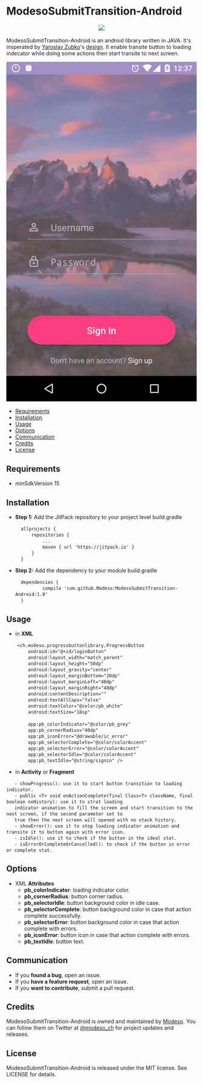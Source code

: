 # ModesoSubmitTransition-Android

<p align="center">
  <img src="https://media.licdn.com/mpr/mpr/shrink_200_200/AAEAAQAAAAAAAAZsAAAAJDM2NTU0MDA1LTA3YmEtNGUyMC05YmZjLTIxMDNlZWZlM2ZkMQ.png">
</p>

ModesoSubmitTransition-Android is an android library written in JAVA. 
It's insperated by [Yaroslav Zubko](https://dribbble.com/Yar_Z)'s [design](https://dribbble.com/shots/1945593-Login-Home-Screen).
It enable transite button to loading indecator while doing some actions then start transite to next screen.

<img src="https://github.com/Modeso/ModesoSubmitTransition-Android/blob/master/ModesoSubmitTransition.gif">

- [Requirements](#requirements)
- [Installation](#installation)
- [Usage](#usage)
- [Options](#options)
- [Communication](#communication)
- [Credits](#credits)
- [License](#license)

## Requirements

- minSdkVersion 15

## Installation

- **Step 1:** Add the JitPack repository to your project level build.gradle
  ```
  	allprojects {
		repositories {
			...
			maven { url 'https://jitpack.io' }
		}
	}
  ```
- **Step 2:** Add the dependency to your module build.gradle
  ```
  	dependencies {
	        compile 'com.github.Modeso:ModesoSubmitTransition-Android:1.0'
	}
  ```


## Usage

- in **XML**
```
    <ch.modeso.progressbuttonlibrary.ProgressButton
        android:id="@+id/loginButton"
        android:layout_width="match_parent"
        android:layout_height="50dp"
        android:layout_gravity="center"
        android:layout_marginBottom="20dp"
        android:layout_marginLeft="40dp"
        android:layout_marginRight="40dp"
        android:contentDescription=""
        android:textAllCaps="false"
        android:textColor="@color/pb_white"
        android:textSize="18sp"

        app:pb_colorIndicator="@color/pb_grey"
        app:pb_cornerRadius="48dp"
        app:pb_iconError="@drawable/ic_error"
        app:pb_selectorComplete="@color/colorAccent"
        app:pb_selectorError="@color/colorAccent"
        app:pb_selectorIdle="@color/colorAccent"
        app:pb_textIdle="@string/signin" />

```
- in **Activity** or **Fragment**
```
   - showProgress(): use it to start button transition to loading indicator.
   - public <T> void onActionComplete(final Class<T> className, final boolean noHistory): use it to strat loading
   indicator animation to fill the screen and start transition to the next screen, if the second parameter set to
   true then the next screen will opened with no stack history.
   - showError(): use it to stop loading indicator animation and transite it to button again with error icon.
   - isIdle(): use it to check if the button in the ideal stat.
   - isErrorOrCompleteOrCancelled(): to check if the button in error or complete stat.
```

## Options
- XML **Attributes**
  - **pb_colorIndicator**: loading indicator color.
  - **pb_cornerRadius**: button corner radius.
  - **pb_selectorIdle**: button background color in idle case.
  - **pb_selectorComplete**: button background color in case that action complete successfully.
  - **pb_selectorError**: button background color in case that action complete with errors.
  - **pb_iconError**: button icon in case that action complete with errors.
  - **pb_textIdle**: button text.
  

## Communication

- If you **found a bug**, open an issue.
- If you **have a feature request**, open an issue.
- If you **want to contribute**, submit a pull request.

## Credits

ModesoSubmitTransition-Android is owned and maintained by [Modeso](http://modeso.ch). You can follow them on Twitter at [@modeso_ch](https://twitter.com/modeso_ch) for project updates and releases.

## License

ModesoSubmitTransition-Android is released under the MIT license. See LICENSE for details.
